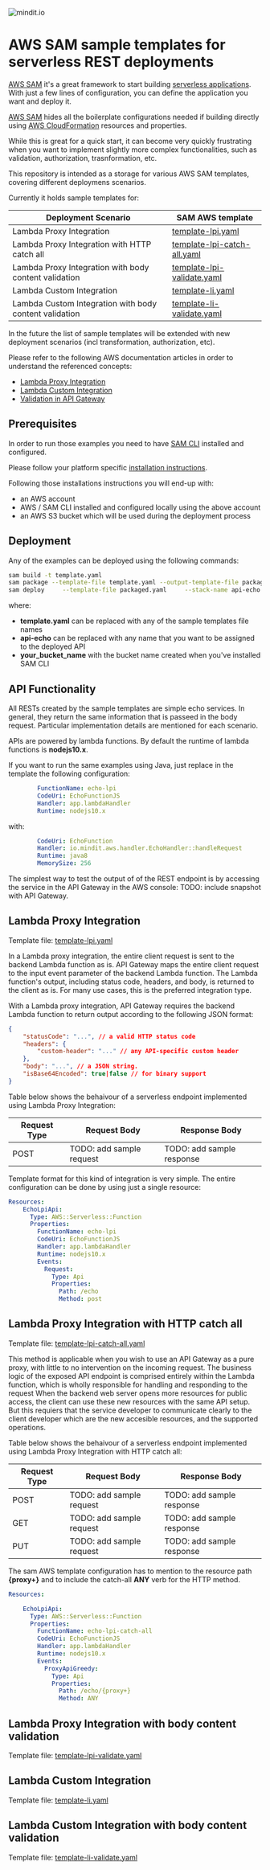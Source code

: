 ![mindit.io](images/mindit-aws-serverless.jpg)
# AWS SAM sample templates for serverless REST deployments


[AWS SAM](https://github.com/awslabs/serverless-application-model) it's a great framework to start building [serverless applications](https://martinfowler.com/articles/serverless.html). With just a few lines of configuration, you can define the application you want and deploy it.

[AWS SAM](https://github.com/awslabs/serverless-application-model) hides all the boilerplate configurations needed if building directly using [AWS CloudFormation](https://aws.amazon.com/cloudformation/) resources and properties. 

While this is great for a quick start, it can become very quickly frustrating when you want to implement slightly more complex functionalities, such as validation, authorization, trasnformation, etc.

This repository is intended as a storage for various AWS SAM templates, covering different deploymens scenarios. 

Currently it holds sample templates for:

| Deployment Scenario | SAM AWS template |
| ------------------- | ---------------- |
| Lambda Proxy Integration | [template-lpi.yaml](template-lpi.yaml)
| Lambda Proxy Integration with HTTP catch all | [template-lpi-catch-all.yaml](template-catch-all.yaml)
| Lambda Proxy Integration with body content validation | [template-lpi-validate.yaml](template-lpi-validate.yaml)
| Lambda Custom Integration | [template-li.yaml](template-lpi.yaml)
| Lambda Custom Integration with body content validation| [template-li-validate.yaml](template-lpi.yaml)

In the future the list of sample templates will be extended with new deployment scenarios (incl transformation, authorization, etc).  

Please refer to the following AWS documentation articles in order to understand the referenced concepts:
* [Lambda Proxy Integration](https://docs.aws.amazon.com/apigateway/latest/developerguide/set-up-lambda-proxy-integrations.html#api-gateway-create-api-as-simple-proxy)
* [Lambda Custom Integration](https://docs.aws.amazon.com/apigateway/latest/developerguide/apigateway-getting-started-with-rest-apis.html)
* [Validation in API Gateway](https://docs.aws.amazon.com/apigateway/latest/developerguide/api-gateway-method-request-validation.html)


## Prerequisites 
In order to run those examples you need to have [SAM CLI](https://docs.aws.amazon.com/serverless-application-model/latest/developerguide/serverless-sam-reference.html#serverless-sam-cli) installed and configured.

Please follow your platform specific [installation instructions](https://docs.aws.amazon.com/serverless-application-model/latest/developerguide/serverless-sam-cli-install.html). 

Following those installations instructions you will end-up with:
* an AWS account 
* AWS / SAM CLI installed and configured locally using the above account 
* an AWS S3 bucket which will be used during the deployment process

## Deployment 

Any of the examples can be deployed using the following commands:
``` bash
sam build -t template.yaml  
sam package --template-file template.yaml --output-template-file packaged.yaml     --s3-bucket your_bucket_name 
sam deploy     --template-file packaged.yaml     --stack-name api-echo     --capabilities CAPABILITY_IAM

```
where:
* **template.yaml** can be replaced with any of the sample templates file names
* **api-echo** can be replaced with any name that you want to be assigned to the deployed API 
* **your_bucket_name** with the bucket name created when you've installed SAM CLI

## API Functionality

All RESTs created by the sample templates are simple echo services. In general, they return the same information that is passeed in the body request. Particular implementation details are mentioned for each scenario. 

APIs are powered by lambda functions. By default the runtime of lambda functions is **nodejs10.x**. 

If you want to run the same examples using Java, just replace in the template the following configuration:   
``` yaml
        FunctionName: echo-lpi
        CodeUri: EchoFunctionJS
        Handler: app.lambdaHandler
        Runtime: nodejs10.x
```
with:
``` yaml
        CodeUri: EchoFunction
        Handler: io.mindit.aws.handler.EchoHandler::handleRequest
        Runtime: java8
        MemorySize: 256
``` 

The simplest way to test the output of of the REST endpoint is by accessing the service in the API Gateway in the AWS console:
TODO: include snapshot with API Gateway. 



## Lambda Proxy Integration 
Template file: [template-lpi.yaml](template-lpi.yaml)

In a Lambda proxy integration, the entire client request is sent to the backend Lambda function as is. API Gateway maps the entire client request to the input event parameter of the backend Lambda function. The Lambda function's output, including status code, headers, and body, is returned to the client as is. For many use cases, this is the preferred integration type. 

With a Lambda proxy integration, API Gateway requires the backend Lambda function to return output according to the following JSON format:
``` json
{
    "statusCode": "...", // a valid HTTP status code
    "headers": {
        "custom-header": "..." // any API-specific custom header
    },
    "body": "...", // a JSON string.
    "isBase64Encoded": true|false // for binary support
}


``` 

Table below shows the behaivour of a serverless endpoint implemented using Lambda Proxy Integration:

| Request Type | Request Body | Response Body |
| ------------ | ------------ | ------------- |
| POST | TODO: add sample request | TODO: add sample response |

Template format for this kind of integration is very simple. The entire configuration can be done by using just a single resource: 
 
``` yaml
Resources:
    EchoLpiApi:
      Type: AWS::Serverless::Function 
      Properties:
        FunctionName: echo-lpi
        CodeUri: EchoFunctionJS
        Handler: app.lambdaHandler
        Runtime: nodejs10.x
        Events:
          Request:
            Type: Api
            Properties:
              Path: /echo
              Method: post
```      


## Lambda Proxy Integration with HTTP catch all 
Template file: [template-lpi-catch-all.yaml](template-catch-all.yaml)

This method is applicable when you wish to use an API Gateway as a pure proxy, with little to no intervention on the incoming request. The business logic of the exposed API endpoint is comprised entirely within the Lambda function, which is wholly responsible for handling and responding to the request
When the backend web server opens more resources for public access, the client can use these new resources with the same API setup. But this requiers that the service developer to communicate clearly to the client developer which are the
new accesible resources, and the supported operations.

Table below shows the behaivour of a serverless endpoint implemented using Lambda Proxy Integration with HTTP catch all:

| Request Type | Request Body | Response Body |
| ------------ | ------------ | ------------- |
| POST | TODO: add sample request | TODO: add sample response |
| GET | TODO: add sample request | TODO: add sample response |
| PUT | TODO: add sample request | TODO: add sample response |


The sam AWS template configuration has to mention to the resource path **{proxy+}** and to include the catch-all **ANY** verb for the HTTP method.
``` yaml
Resources:

    EchoLpiApi:
      Type: AWS::Serverless::Function 
      Properties:
        FunctionName: echo-lpi-catch-all
        CodeUri: EchoFunctionJS
        Handler: app.lambdaHandler
        Runtime: nodejs10.x
        Events:
          ProxyApiGreedy:
            Type: Api
            Properties:
              Path: /echo/{proxy+}
              Method: ANY

```

## Lambda Proxy Integration with body content validation 
Template file: [template-lpi-validate.yaml](template-lpi-validate.yaml)

## Lambda Custom Integration 
Template file: [template-li.yaml](template-lpi.yaml)

## Lambda Custom Integration with body content validation
Template file: [template-li-validate.yaml](template-lpi.yaml)